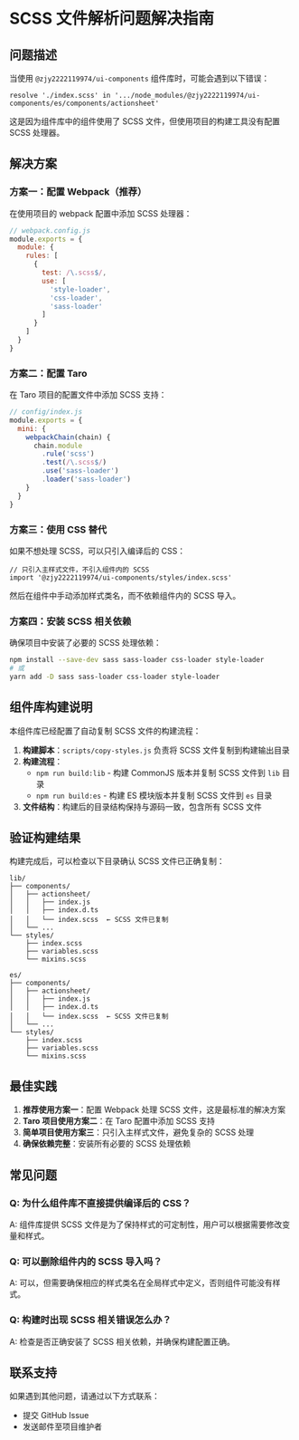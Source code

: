 # SCSS 文件解析问题解决指南

## 问题描述

当使用 `@zjy2222119974/ui-components` 组件库时，可能会遇到以下错误：

```
resolve './index.scss' in '.../node_modules/@zjy2222119974/ui-components/es/components/actionsheet'
```

这是因为组件库中的组件使用了 SCSS 文件，但使用项目的构建工具没有配置 SCSS 处理器。

## 解决方案

### 方案一：配置 Webpack（推荐）

在使用项目的 webpack 配置中添加 SCSS 处理器：

```javascript
// webpack.config.js
module.exports = {
  module: {
    rules: [
      {
        test: /\.scss$/,
        use: [
          'style-loader',
          'css-loader',
          'sass-loader'
        ]
      }
    ]
  }
}
```

### 方案二：配置 Taro

在 Taro 项目的配置文件中添加 SCSS 支持：

```javascript
// config/index.js
module.exports = {
  mini: {
    webpackChain(chain) {
      chain.module
        .rule('scss')
        .test(/\.scss$/)
        .use('sass-loader')
        .loader('sass-loader')
    }
  }
}
```

### 方案三：使用 CSS 替代

如果不想处理 SCSS，可以只引入编译后的 CSS：

```tsx
// 只引入主样式文件，不引入组件内的 SCSS
import '@zjy2222119974/ui-components/styles/index.scss'
```

然后在组件中手动添加样式类名，而不依赖组件内的 SCSS 导入。

### 方案四：安装 SCSS 相关依赖

确保项目中安装了必要的 SCSS 处理依赖：

```bash
npm install --save-dev sass sass-loader css-loader style-loader
# 或
yarn add -D sass sass-loader css-loader style-loader
```

## 组件库构建说明

本组件库已经配置了自动复制 SCSS 文件的构建流程：

1. **构建脚本**：`scripts/copy-styles.js` 负责将 SCSS 文件复制到构建输出目录
2. **构建流程**：
   - `npm run build:lib` - 构建 CommonJS 版本并复制 SCSS 文件到 `lib` 目录
   - `npm run build:es` - 构建 ES 模块版本并复制 SCSS 文件到 `es` 目录
3. **文件结构**：构建后的目录结构保持与源码一致，包含所有 SCSS 文件

## 验证构建结果

构建完成后，可以检查以下目录确认 SCSS 文件已正确复制：

```
lib/
├── components/
│   ├── actionsheet/
│   │   ├── index.js
│   │   ├── index.d.ts
│   │   └── index.scss  ← SCSS 文件已复制
│   └── ...
└── styles/
    ├── index.scss
    ├── variables.scss
    └── mixins.scss

es/
├── components/
│   ├── actionsheet/
│   │   ├── index.js
│   │   ├── index.d.ts
│   │   └── index.scss  ← SCSS 文件已复制
│   └── ...
└── styles/
    ├── index.scss
    ├── variables.scss
    └── mixins.scss
```

## 最佳实践

1. **推荐使用方案一**：配置 Webpack 处理 SCSS 文件，这是最标准的解决方案
2. **Taro 项目使用方案二**：在 Taro 配置中添加 SCSS 支持
3. **简单项目使用方案三**：只引入主样式文件，避免复杂的 SCSS 处理
4. **确保依赖完整**：安装所有必要的 SCSS 处理依赖

## 常见问题

### Q: 为什么组件库不直接提供编译后的 CSS？
A: 组件库提供 SCSS 文件是为了保持样式的可定制性，用户可以根据需要修改变量和样式。

### Q: 可以删除组件内的 SCSS 导入吗？
A: 可以，但需要确保相应的样式类名在全局样式中定义，否则组件可能没有样式。

### Q: 构建时出现 SCSS 相关错误怎么办？
A: 检查是否正确安装了 SCSS 相关依赖，并确保构建配置正确。

## 联系支持

如果遇到其他问题，请通过以下方式联系：

- 提交 GitHub Issue
- 发送邮件至项目维护者 
